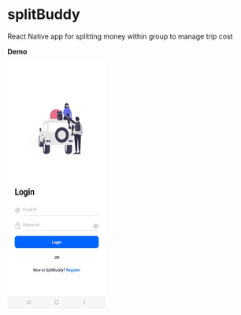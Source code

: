 # splitBuddy
React Native app for splitting money within group to manage trip cost

**Demo**

![Demo](https://github.com/DeepKarmakar/splitBuddy/blob/master/assets/images/media.io_b1CcpsQp.gif?raw=true)
